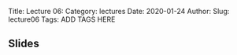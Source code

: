 Title: Lecture 06:
Category: lectures
Date: 2020-01-24
Author: 
Slug: lecture06
Tags: ADD TAGS HERE


## Slides
<!-- - [PDF | Lecture 1: Description]({attach}presentation/Lecture1_Data.pdf) -->